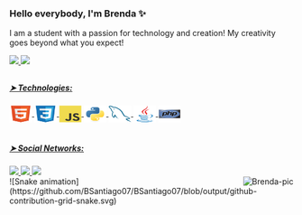 ### Hello everybody, I'm Brenda ✨
I am a student with a passion for technology and creation! My creativity goes beyond what you expect!

<div>
  <a href="https://github.com/BSantiago07">
  <img height="180em"  src="https://github-readme-stats.vercel.app/api?username=BSantiago07&show_icons=true&theme=radical&include_all_commits=true&count_private=true"/>
  <img height="180em" src="https://github-readme-stats.vercel.app/api/top-langs/?username=BSantiago07&layout=compact&langs_count=16&theme=radical"/>
</div>
  
  ##
  
<div style="display: inline_block">
  <h5>➤ Technologies: </h5>
  <img align="center" alt="Brenda-HTML" height="30" width="40" src="https://raw.githubusercontent.com/devicons/devicon/master/icons/html5/html5-original.svg">
  <img align="center" alt="Brenda-CSS" height="30" width="40" src="https://raw.githubusercontent.com/devicons/devicon/master/icons/css3/css3-original.svg">
  <img align="center" alt="Brenda-JS" height="30" width="40" src="https://raw.githubusercontent.com/devicons/devicon/master/icons/javascript/javascript-original.svg">
  <img align="center" alt="Brenda-JS" height="30" width="40" src="https://raw.githubusercontent.com/devicons/devicon/master/icons/python/python-original.svg">
  <img align="center" alt="Brenda-JS" height="30" width="40" src="https://raw.githubusercontent.com/devicons/devicon/master/icons/mysql/mysql-original.svg">
  <img align="center" alt="Brenda-JS" height="30" width="40" src="https://raw.githubusercontent.com/devicons/devicon/master/icons/java/java-original.svg">
  <img align="center" alt="Brenda-JS" height="30" width="40" src="https://raw.githubusercontent.com/devicons/devicon/master/icons/php/php-original.svg">
</div>

<br>

<div>
  <h5>➤ Social Networks: </h5>
  <a href="mailto:brendamirelle@gmail.com"> <img src="https://img.shields.io/badge/-gmail-%23333?style=for-the-badge&logo=gmail&logoColor=white" target="_blank"> </a>
  <a href="https://www.linkedin.com/in/brenda-santiago-90a263203/" target="_blank"><img src="https://img.shields.io/badge/LinkedIn-0077B5?style=for-the-badge&logo=linkedin&logoColor=white" target="_blank"> </a>
  <a href="https://www.instagram.com/bsantiago.css/" target="_blank"><img src="https://img.shields.io/badge/Instagram-E4405F?style=for-the-badge&logo=instagram&logoColor=white" target="_blank"> </a>
</div>
<div>
  <img align="right" alt="Brenda-pic" src="https://i.pinimg.com/originals/72/9e/c3/729ec3f1da6b269a1f406427962728d2.png">
</div>
![Snake animation](https://github.com/BSantiago07/BSantiago07/blob/output/github-contribution-grid-snake.svg)

